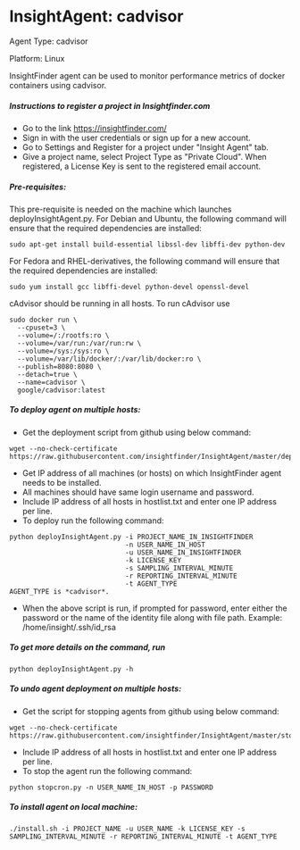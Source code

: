 # InsightAgent: cadvisor
Agent Type: cadvisor

Platform: Linux

InsightFinder agent can be used to monitor performance metrics of docker containers using cadvisor.

##### Instructions to register a project in Insightfinder.com
- Go to the link https://insightfinder.com/
- Sign in with the user credentials or sign up for a new account.
- Go to Settings and Register for a project under "Insight Agent" tab.
- Give a project name, select Project Type as "Private Cloud". When registered, a License Key is sent to the registered email account.

##### Pre-requisites:
This pre-requisite is needed on the machine which launches deployInsightAgent.py.
For Debian and Ubuntu, the following command will ensure that the required dependencies are installed:
```
sudo apt-get install build-essential libssl-dev libffi-dev python-dev
```
For Fedora and RHEL-derivatives, the following command will ensure that the required dependencies are installed:
```
sudo yum install gcc libffi-devel python-devel openssl-devel
```
cAdvisor should be running in all hosts. To run cAdvisor use
```
sudo docker run \
  --cpuset=3 \
  --volume=/:/rootfs:ro \
  --volume=/var/run:/var/run:rw \
  --volume=/sys:/sys:ro \
  --volume=/var/lib/docker/:/var/lib/docker:ro \
  --publish=8080:8080 \
  --detach=true \
  --name=cadvisor \
  google/cadvisor:latest
```

##### To deploy agent on multiple hosts:

- Get the deployment script from github using below command:
```
wget --no-check-certificate https://raw.githubusercontent.com/insightfinder/InsightAgent/master/deployInsightAgent.py
```
- Get IP address of all machines (or hosts) on which InsightFinder agent needs to be installed.
- All machines should have same login username and password.
- Include IP address of all hosts in hostlist.txt and enter one IP address per line.
- To deploy run the following command:
```
python deployInsightAgent.py -i PROJECT_NAME_IN_INSIGHTFINDER
                             -n USER_NAME_IN_HOST 
                             -u USER_NAME_IN_INSIGHTFINDER 
                             -k LICENSE_KEY 
                             -s SAMPLING_INTERVAL_MINUTE 
                             -r REPORTING_INTERVAL_MINUTE 
                             -t AGENT_TYPE
AGENT_TYPE is *cadvisor*.
```
- When the above script is run, if prompted for password, enter either the password or the name of the identity file along with file path.
Example: /home/insight/.ssh/id_rsa


##### To get more details on the command, run 
```
python deployInsightAgent.py -h
```

##### To undo agent deployment on multiple hosts:
- Get the script for stopping agents from github using below command:
```
wget --no-check-certificate https://raw.githubusercontent.com/insightfinder/InsightAgent/master/stopcron.py
```

- Include IP address of all hosts in hostlist.txt and enter one IP address per line.
- To stop the agent run the following command:
```
python stopcron.py -n USER_NAME_IN_HOST -p PASSWORD
```

##### To install agent on local machine:
```
./install.sh -i PROJECT_NAME -u USER_NAME -k LICENSE_KEY -s SAMPLING_INTERVAL_MINUTE -r REPORTING_INTERVAL_MINUTE -t AGENT_TYPE
```

